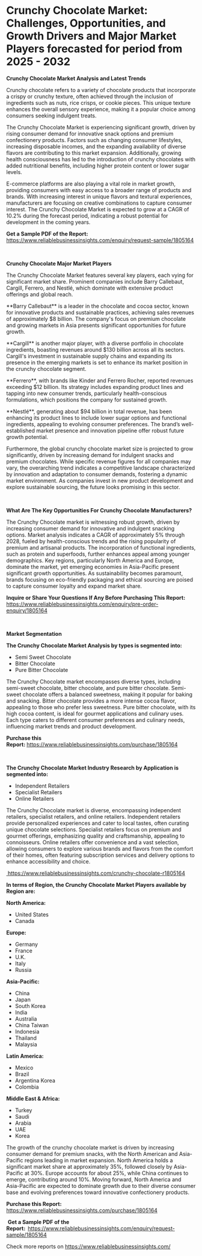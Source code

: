 <p><h1>Crunchy Chocolate Market: Challenges, Opportunities, and Growth Drivers and Major Market Players forecasted for period from 2025 - 2032</h1></p><p><strong>Crunchy Chocolate Market Analysis and Latest Trends</strong></p>
<p><p>Crunchy chocolate refers to a variety of chocolate products that incorporate a crispy or crunchy texture, often achieved through the inclusion of ingredients such as nuts, rice crisps, or cookie pieces. This unique texture enhances the overall sensory experience, making it a popular choice among consumers seeking indulgent treats. </p><p>The Crunchy Chocolate Market is experiencing significant growth, driven by rising consumer demand for innovative snack options and premium confectionery products. Factors such as changing consumer lifestyles, increasing disposable incomes, and the expanding availability of diverse flavors are contributing to this market expansion. Additionally, growing health consciousness has led to the introduction of crunchy chocolates with added nutritional benefits, including higher protein content or lower sugar levels. </p><p>E-commerce platforms are also playing a vital role in market growth, providing consumers with easy access to a broader range of products and brands. With increasing interest in unique flavors and textural experiences, manufacturers are focusing on creative combinations to capture consumer interest. The Crunchy Chocolate Market is expected to grow at a CAGR of 10.2% during the forecast period, indicating a robust potential for development in the coming years.</p></p>
<p><strong>Get a Sample PDF of the Report:&nbsp;</strong> <a href="https://www.reliablebusinessinsights.com/enquiry/request-sample/1805164?utm_campaign=2439&utm_medium=2&utm_source=Github&utm_content=ia&utm_term=15022025&utm_id=crunchy-chocolate">https://www.reliablebusinessinsights.com/enquiry/request-sample/1805164</a></p>
<p>&nbsp;</p>
<p><strong>Crunchy Chocolate Major Market Players</strong></p>
<p><p>The Crunchy Chocolate Market features several key players, each vying for significant market share. Prominent companies include Barry Callebaut, Cargill, Ferrero, and Nestlé, which dominate with extensive product offerings and global reach. </p><p>**Barry Callebaut** is a leader in the chocolate and cocoa sector, known for innovative products and sustainable practices, achieving sales revenues of approximately $8 billion. The company's focus on premium chocolate and growing markets in Asia presents significant opportunities for future growth.</p><p>**Cargill** is another major player, with a diverse portfolio in chocolate ingredients, boasting revenues around $130 billion across all its sectors. Cargill's investment in sustainable supply chains and expanding its presence in the emerging markets is set to enhance its market position in the crunchy chocolate segment.</p><p>**Ferrero**, with brands like Kinder and Ferrero Rocher, reported revenues exceeding $12 billion. Its strategy includes expanding product lines and tapping into new consumer trends, particularly health-conscious formulations, which positions the company for sustained growth.</p><p>**Nestlé**, generating about $94 billion in total revenue, has been enhancing its product lines to include lower sugar options and functional ingredients, appealing to evolving consumer preferences. The brand’s well-established market presence and innovation pipeline offer robust future growth potential.</p><p>Furthermore, the global crunchy chocolate market size is projected to grow significantly, driven by increasing demand for indulgent snacks and premium chocolates. While specific revenue figures for all companies may vary, the overarching trend indicates a competitive landscape characterized by innovation and adaptation to consumer demands, fostering a dynamic market environment. As companies invest in new product development and explore sustainable sourcing, the future looks promising in this sector.</p></p>
<p>&nbsp;</p>
<p><strong>What Are The Key Opportunities For Crunchy Chocolate Manufacturers?</strong></p>
<p><p>The Crunchy Chocolate market is witnessing robust growth, driven by increasing consumer demand for innovative and indulgent snacking options. Market analysis indicates a CAGR of approximately 5% through 2028, fueled by health-conscious trends and the rising popularity of premium and artisanal products. The incorporation of functional ingredients, such as protein and superfoods, further enhances appeal among younger demographics. Key regions, particularly North America and Europe, dominate the market, yet emerging economies in Asia-Pacific present significant growth opportunities. As sustainability becomes paramount, brands focusing on eco-friendly packaging and ethical sourcing are poised to capture consumer loyalty and expand market share.</p></p>
<p><strong>Inquire or Share Your Questions If Any Before Purchasing This Report:</strong> <a href="https://www.reliablebusinessinsights.com/enquiry/pre-order-enquiry/1805164?utm_campaign=2439&utm_medium=2&utm_source=Github&utm_content=ia&utm_term=15022025&utm_id=crunchy-chocolate">https://www.reliablebusinessinsights.com/enquiry/pre-order-enquiry/1805164</a></p>
<p>&nbsp;</p>
<p><strong>Market Segmentation</strong></p>
<p><strong>The Crunchy Chocolate Market Analysis by types is segmented into:</strong></p>
<p><ul><li>Semi Sweet Chocolate</li><li>Bitter Chocolate</li><li>Pure Bitter Chocolate</li></ul></p>
<p><p>The Crunchy Chocolate market encompasses diverse types, including semi-sweet chocolate, bitter chocolate, and pure bitter chocolate. Semi-sweet chocolate offers a balanced sweetness, making it popular for baking and snacking. Bitter chocolate provides a more intense cocoa flavor, appealing to those who prefer less sweetness. Pure bitter chocolate, with its high cocoa content, is ideal for gourmet applications and culinary uses. Each type caters to different consumer preferences and culinary needs, influencing market trends and product development.</p></p>
<p><strong>Purchase this Report:&nbsp;</strong><a href="https://www.reliablebusinessinsights.com/purchase/1805164?utm_campaign=2439&utm_medium=2&utm_source=Github&utm_content=ia&utm_term=15022025&utm_id=crunchy-chocolate">https://www.reliablebusinessinsights.com/purchase/1805164</a></p>
<p>&nbsp;</p>
<p><strong>The Crunchy Chocolate Market Industry Research by Application is segmented into:</strong></p>
<p><ul><li>Independent Retailers</li><li>Specialist Retailers</li><li>Online Retailers</li></ul></p>
<p><p>The Crunchy Chocolate market is diverse, encompassing independent retailers, specialist retailers, and online retailers. Independent retailers provide personalized experiences and cater to local tastes, often curating unique chocolate selections. Specialist retailers focus on premium and gourmet offerings, emphasizing quality and craftsmanship, appealing to connoisseurs. Online retailers offer convenience and a vast selection, allowing consumers to explore various brands and flavors from the comfort of their homes, often featuring subscription services and delivery options to enhance accessibility and choice.</p></p>
<p><a href="https://www.reliablebusinessinsights.com/crunchy-chocolate-r1805164?utm_campaign=2439&utm_medium=2&utm_source=Github&utm_content=ia&utm_term=15022025&utm_id=crunchy-chocolate">&nbsp;https://www.reliablebusinessinsights.com/crunchy-chocolate-r1805164</a></p>
<p><strong>In terms of Region, the Crunchy Chocolate Market Players available by Region are:</strong></p>
<p>
    <p> <strong> North America: </strong>
        <ul>
            <li>United States</li>
            <li>Canada</li>
        </ul>
        </p> 
    <p> <strong> Europe: </strong>
        <ul>
            <li>Germany</li>
            <li>France</li>
            <li>U.K.</li>
            <li>Italy</li>
            <li>Russia</li>
        </ul>
        </p> 
    <p> <strong> Asia-Pacific: </strong>
        <ul>
            <li>China</li>
            <li>Japan</li>
            <li>South Korea</li>
            <li>India</li>
            <li>Australia</li>
            <li>China Taiwan</li>
            <li>Indonesia</li>
            <li>Thailand</li>
            <li>Malaysia</li>
        </ul>
        </p> 
    <p> <strong> Latin America: </strong>
        <ul>
            <li>Mexico</li>
            <li>Brazil</li>
            <li>Argentina Korea</li>
            <li>Colombia</li>
        </ul>
        </p> 
    <p> <strong> Middle East & Africa: </strong>
        <ul>
            <li>Turkey</li>
            <li>Saudi</li>
            <li>Arabia</li>
            <li>UAE</li>
            <li>Korea</li>
        </ul>
    </p>
    </p>
<p><p>The growth of the crunchy chocolate market is driven by increasing consumer demand for premium snacks, with the North American and Asia-Pacific regions leading in market expansion. North America holds a significant market share at approximately 35%, followed closely by Asia-Pacific at 30%. Europe accounts for about 25%, while China continues to emerge, contributing around 10%. Moving forward, North America and Asia-Pacific are expected to dominate growth due to their diverse consumer base and evolving preferences toward innovative confectionery products.</p></p>
<p><strong>Purchase this Report: </strong><a href="https://www.reliablebusinessinsights.com/purchase/1805164?utm_campaign=2439&utm_medium=2&utm_source=Github&utm_content=ia&utm_term=15022025&utm_id=crunchy-chocolate">https://www.reliablebusinessinsights.com/purchase/1805164</a></p>
<p>&nbsp;<strong>Get a Sample PDF of the Report:&nbsp;&nbsp;</strong><a href="https://www.reliablebusinessinsights.com/enquiry/request-sample/1805164?utm_campaign=2439&utm_medium=2&utm_source=Github&utm_content=ia&utm_term=15022025&utm_id=crunchy-chocolate">https://www.reliablebusinessinsights.com/enquiry/request-sample/1805164</a></p>
<p><strong></strong></p>
<p>Check more reports on <a href="https://www.reliablebusinessinsights.com/?utm_campaign=2439&utm_medium=2&utm_source=Github&utm_content=ia&utm_term=15022025&utm_id=crunchy-chocolate">https://www.reliablebusinessinsights.com/</a></p>